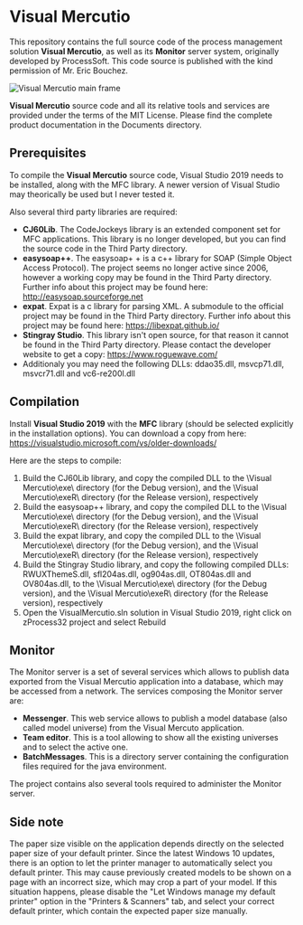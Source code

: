 # Visual Mercutio
This repository contains the full source code of the process management solution **Visual Mercutio**, as well as its **Monitor** server system, originally developed by ProcessSoft. This code source is published with the kind permission of Mr. Eric Bouchez.

![Visual Mercutio main frame](Documents/Screenshots/VisualMercutio_MainFrame.png)

**Visual Mercutio** source code and all its relative tools and services are provided under the terms of the MIT License. Please find the complete product documentation in the Documents directory.

## Prerequisites
To compile the **Visual Mercutio** source code, Visual Studio 2019 needs to be installed, along with the MFC library. A newer version of Visual Studio may theorically be used but I never tested it.

Also several third party libraries are required:
- **CJ60Lib**. The CodeJockeys library is an extended component set for MFC applications. This library is no longer developed, but you can find the source code in the Third Party directory.
- **easysoap++**. The easysoap+ + is a c++ library for SOAP (Simple Object Access Protocol). The project seems no longer active since 2006, however a working copy may be found in the Third Party directory. Further info about this project may be found here: http://easysoap.sourceforge.net
- **expat**. Expat is a c library for parsing XML. A submodule to the official project may be found in the Third Party directory. Further info about this project may be found here: https://libexpat.github.io/
- **Stingray Studio**. This library isn't open source, for that reason it cannot be found in the Third Party directory. Please contact the developer website to get a copy: https://www.roguewave.com/
- Additionaly you may need the following DLLs: ddao35.dll, msvcp71.dll, msvcr71.dll and vc6-re200l.dll

## Compilation
Install **Visual Studio 2019** with the **MFC** library (should be selected explicitly in the installation options). You can download a copy from here: https://visualstudio.microsoft.com/vs/older-downloads/

Here are the steps to compile:
1. Build the CJ60Lib library, and copy the compiled DLL to the \Visual Mercutio\exe\ directory (for the Debug version), and the \Visual Mercutio\exeR\ directory (for the Release version), respectively
2. Build the easysoap++ library, and copy the compiled DLL to the \Visual Mercutio\exe\ directory (for the Debug version), and the \Visual Mercutio\exeR\ directory (for the Release version), respectively
3. Build the expat library, and copy the compiled DLL to the \Visual Mercutio\exe\ directory (for the Debug version), and the \Visual Mercutio\exeR\ directory (for the Release version), respectively
4. Build the Stingray Studio library, and copy the following compiled DLLs: RWUXThemeS.dll, sfl204as.dll, og904as.dll, OT804as.dll and OV804as.dll, to the \Visual Mercutio\exe\ directory (for the Debug version), and the \Visual Mercutio\exeR\ directory (for the Release version), respectively
5. Open the VisualMercutio.sln solution in Visual Studio 2019, right click on zProcess32 project and select Rebuild

## Monitor
The Monitor server is a set of several services which allows to publish data exported from the Visual Mercutio application into a database, which may be accessed from a network. The services composing the Monitor server are:

- **Messenger**. This web service allows to publish a model database (also called model universe) from the Visual Mercuto application.
- **Team editor**. This is a tool allowing to show all the existing universes and to select the active one.
- **BatchMessages**. This is a directory server containing the configuration files required for the java environment.

The project contains also several tools required to administer the Monitor server.

## Side note
The paper size visible on the application depends directly on the selected paper size of your default printer. Since the latest Windows 10 updates, there is an option to let the printer manager to automatically select you default printer. This may cause previously created models to be shown on a page with an incorrect size, which may crop a part of your model. If this situation happens, please disable the "Let Windows manage my default printer" option in the "Printers & Scanners" tab, and select your correct default printer, which contain the expected paper size manually.
